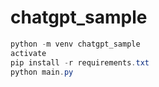 # chatgpt_sample

```powershell
python -m venv chatgpt_sample
activate
pip install -r requirements.txt
python main.py
```
